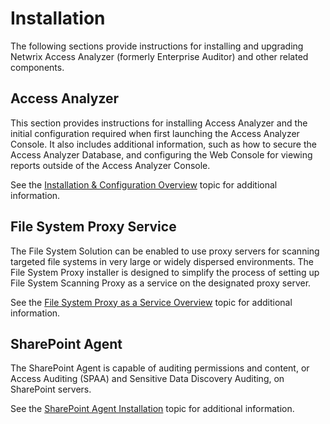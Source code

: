 # Installation

The following sections provide instructions for installing and upgrading Netwrix Access Analyzer
(formerly Enterprise Auditor) and other related components.

## Access Analyzer

This section provides instructions for installing Access Analyzer and the initial configuration
required when first launching the Access Analyzer Console. It also includes additional information,
such as how to secure the Access Analyzer Database, and configuring the Web Console for viewing
reports outside of the Access Analyzer Console.

See the [Installation & Configuration Overview](/docs/accessanalyzer/12.0/install/application/overview.md) topic for additional
information.

## File System Proxy Service

The File System Solution can be enabled to use proxy servers for scanning targeted file systems in
very large or widely dispersed environments. The File System Proxy installer is designed to simplify
the process of setting up File System Scanning Proxy as a service on the designated proxy server.

See the [File System Proxy as a Service Overview](/docs/accessanalyzer/12.0/install/filesystemproxy/overview.md) topic for additional
information.

## SharePoint Agent

The SharePoint Agent is capable of auditing permissions and content, or Access Auditing (SPAA) and
Sensitive Data Discovery Auditing, on SharePoint servers.

See the [SharePoint Agent Installation](/docs/accessanalyzer/12.0/install/sharepointagent/overview.md) topic for additional
information.
